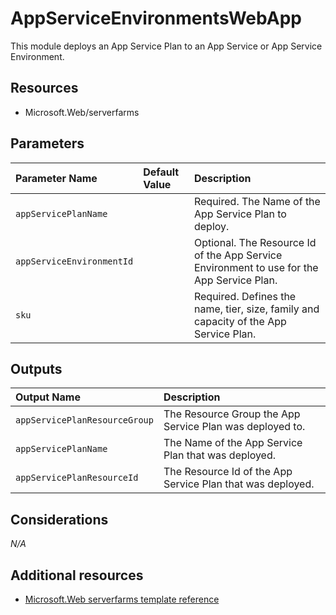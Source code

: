 # AppServiceEnvironmentsWebApp

This module deploys an App Service Plan to an App Service or App Service Environment.

## Resources

- Microsoft.Web/serverfarms

## Parameters

| Parameter Name | Default Value | Description |
| :-             | :-            | :-          |
| `appServicePlanName` | | Required. The Name of the App Service Plan to deploy.
| `appServiceEnvironmentId` | | Optional. The Resource Id of the App Service Environment to use for the App Service Plan.
| `sku` | | Required. Defines the name, tier, size, family and capacity of the App Service Plan.

## Outputs

| Output Name | Description |
| :-          | :-          |
| `appServicePlanResourceGroup` | The Resource Group the App Service Plan was deployed to.
| `appServicePlanName` | The Name of the App Service Plan that was deployed.
| `appServicePlanResourceId` | The Resource Id of the App Service Plan that was deployed.

## Considerations

*N/A*

## Additional resources

- [Microsoft.Web serverfarms template reference](https://docs.microsoft.com/en-us/azure/templates/microsoft.web/2018-02-01/serverfarms)
